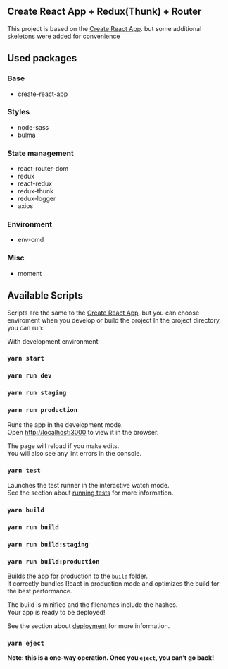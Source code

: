 ## Create React App + Redux(Thunk) + Router

This project is based on the [Create React App](https://github.com/facebook/create-react-app).
but some additional skeletons were added for convenience

## Used packages
### Base
- create-react-app
### Styles
- node-sass
- bulma
### State management
- react-router-dom
- redux
- react-redux
- redux-thunk
- redux-logger
- axios
### Environment
- env-cmd
### Misc
- moment


## Available Scripts
Scripts are the same to the [Create React App](https://github.com/facebook/create-react-app), but you can choose enviroment when you develop or build the project
In the project directory, you can run:

With development environment
### `yarn start`
### `yarn run dev`
### `yarn run staging`
### `yarn run production`

Runs the app in the development mode.<br />
Open [http://localhost:3000](http://localhost:3000) to view it in the browser.

The page will reload if you make edits.<br />
You will also see any lint errors in the console.

### `yarn test`

Launches the test runner in the interactive watch mode.<br />
See the section about [running tests](https://facebook.github.io/create-react-app/docs/running-tests) for more information.

### `yarn build`
### `yarn run build`
### `yarn run build:staging`
### `yarn run build:production`

Builds the app for production to the `build` folder.<br />
It correctly bundles React in production mode and optimizes the build for the best performance.

The build is minified and the filenames include the hashes.<br />
Your app is ready to be deployed!

See the section about [deployment](https://facebook.github.io/create-react-app/docs/deployment) for more information.

### `yarn eject`

**Note: this is a one-way operation. Once you `eject`, you can’t go back!**
